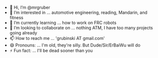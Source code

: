 - 👋 Hi, I’m @mrgruber
- 👀 I’m interested in ... automotive engineering, reading, Mandarin, and fitness
- 🌱 I’m currently learning ... how to work on FRC robots
- 💞️ I’m looking to collaborate on ... nothing ATM, I have too many projects going already
- 📫 How to reach me ... 'grubinski AT gmail.com'
- 😄 Pronouns: ... I'm old, they're silly.  But Dude/Sir/ErBaiWu will do
- ⚡ Fun fact: ... I'll be dead sooner than you

<!---
mrgruber/mrgruber is a ✨ special ✨ repository because its `README.md` (this file) appears on your GitHub profile.
You can click the Preview link to take a look at your changes.
--->
